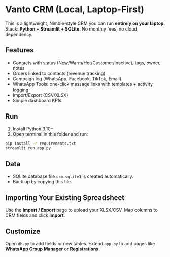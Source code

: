 
# Vanto CRM (Local, Laptop-First)

This is a lightweight, Nimble-style CRM you can run **entirely on your laptop**.  
Stack: **Python + Streamlit + SQLite**. No monthly fees, no cloud dependency.

## Features
- Contacts with status (New/Warm/Hot/Customer/Inactive), tags, owner, notes
- Orders linked to contacts (revenue tracking)
- Campaign log (WhatsApp, Facebook, TikTok, Email)
- WhatsApp Tools: one-click message links with templates + activity logging
- Import/Export (CSV/XLSX)
- Simple dashboard KPIs

## Run
1. Install Python 3.10+
2. Open terminal in this folder and run:

```bash
pip install -r requirements.txt
streamlit run app.py
```

## Data
- SQLite database file `crm.sqlite3` is created automatically.
- Back up by copying this file.

## Importing Your Existing Spreadsheet
Use the **Import / Export** page to upload your XLSX/CSV. Map columns to CRM fields and click **Import**.

## Customize
Open `db.py` to add fields or new tables. Extend `app.py` to add pages like **WhatsApp Group Manager** or **Registrations**.
